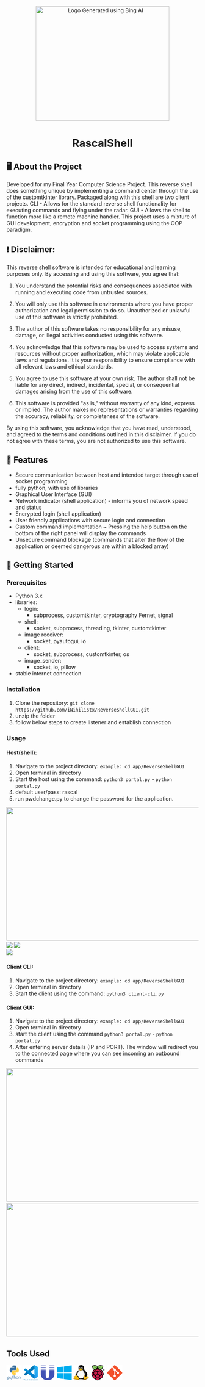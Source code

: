 <div align="center">
  <img src=https://i.ibb.co/RY7xzzT/287566524-bd56664a-d76f-4de5-91b4-dc86ddb18498.jpg title="Logo Generated using Bing AI" width=350 height=300/>
  <h1><b>RascalShell</b></h1>
</div>

## 🖥️ About the Project

<div>
  <p1>
  Developed for my Final Year Computer Science Project. This reverse shell does something unique by implementing a command center through the use of the customtkinter library. Packaged along with this shell are two client projects. CLI - Allows for the standard reverse shell functionality for executing commands and flying under the radar. GUI - Allows the shell to function more like a remote machine handler. This project uses a mixture of GUI development, encryption and socket programming using the OOP paradigm.


## ❗ Disclaimer:

This reverse shell software is intended for educational and learning purposes only. By accessing and using this software, you agree that:

1. You understand the potential risks and consequences associated with running and executing code from untrusted sources.

2. You will only use this software in environments where you have proper authorization and legal permission to do so. Unauthorized or unlawful use of this software is strictly prohibited.

3. The author of this software takes no responsibility for any misuse, damage, or illegal activities conducted using this software. 

4. You acknowledge that this software may be used to access systems and resources without proper authorization, which may violate applicable laws and regulations. It is your responsibility to ensure compliance with all relevant laws and ethical standards.

5. You agree to use this software at your own risk. The author shall not be liable for any direct, indirect, incidental, special, or consequential damages arising from the use of this software.

6. This software is provided "as is," without warranty of any kind, express or implied. The author makes no representations or warranties regarding the accuracy, reliability, or completeness of the software.

By using this software, you acknowledge that you have read, understood, and agreed to the terms and conditions outlined in this disclaimer. If you do not agree with these terms, you are not authorized to use this software.


## 🔎 Features

* Secure communication between host and intended target through use of socket programming
* fully python, with use of libraries
* Graphical User Interface (GUI)
* Network indicator (shell application) - informs you of network speed and status
* Encrypted login (shell application)
* User friendly applications with secure login and connection
* Custom command implementation ~ Pressing the help button on the bottom of the right panel will display the commands
* Unsecure command blockage (commands that alter the flow of the application or deemed dangerous are within a blocked array)


## 📖 Getting Started

### Prerequisites

- Python 3.x
- libraries:
  - login:
    - subprocess, customtkinter, cryptography Fernet, signal
  - shell:
    - socket, subprocess, threading, tkinter, customtkinter
  - image receiver:
      - socket, pyautogui, io
  - client:
    - socket, subprocess, customtkinter, os
  - image_sender:
    - socket, io, pillow
- stable internet connection
### Installation

1. Clone the repository: `git clone https://github.com/iNihilistx/ReverseShellGUI.git`
2. unzip the folder
3. follow below steps to create listener and establish connection

### Usage

#### Host(shell):
1. Navigate to the project directory: `example: cd app/ReverseShellGUI`
2. Open terminal in directory
3. Start the host using the command: `python3 portal.py` - `python portal.py`
4. default user/pass: rascal
5. run pwdchange.py to change the password for the application.
<img src="https://i.ibb.co/x1qcscc/302069193-c84a10c9-612a-4778-8a73-8fd10d7dbcdd.png" width=550 height=350/>
<img src="https://i.ibb.co/KsqqB4f/302840495-a6835899-4a1f-4a33-a791-4fb8c0f0296d.png"/>
<img src="https://i.ibb.co/8M4kCht/302840970-286c264e-24b1-409e-9671-646f0d23ac9d.png"/><br>
<img src="https://i.ibb.co/jJ7vwrc/302069839-afa9f543-92ac-408e-8957-7a399f457ca0.gif"/>

#### Client CLI:
1. Navigate to the project directory: `example: cd app/ReverseShellGUI`
2. Open terminal in directory
3. Start the client using the command: `python3 client-cli.py`

#### Client GUI:
1. Navigate to the project directory: `example: cd app/ReverseShellGUI`
2. Open terminal in directory
3. start the client using the command `python3 portal.py` - `python portal.py`
5. After entering server details (IP and PORT). The window will redirect you to the connected page where you can see incoming an outbound commands
<img src="https://i.ibb.co/chjkwfC/302069290-b7ee5f7f-4900-4b14-a1ab-219446712e0d.png" width=550 height=350>
<img src="https://i.ibb.co/Jzj5BCz/302069307-549d8198-6950-45a9-a0a3-5a96c78c3fd7.png" width=550 height=350>

## Tools Used

<div>
  <img src="https://github.com/devicons/devicon/blob/master/icons/python/python-original-wordmark.svg" title="Python" width="40" height="40"/>
  <img src="https://github.com/devicons/devicon/blob/master/icons/vscode/vscode-original-wordmark.svg" title="Vscode" width="40" height="40"/>
  <img src="https://github.com/devicons/devicon/blob/master/icons/unix/unix-original.svg" title="Vscode" width="40" height="40"/>
  <img src="https://github.com/devicons/devicon/blob/master/icons/windows8/windows8-original.svg" title="Vscode" width="40" height="40"/> 
  <img src="https://github.com/garrett/Tux/blob/main/tux-large.png" title="Linux" width=40 height="40"/>
  <img src="https://raw.githubusercontent.com/iiiypuk/rpi-icon/master/raspberry-pi-logo_resized_256.png" title="Raspberry Pi" width="40" height="40"/> 
  <img src="https://github.com/devicons/devicon/blob/master/icons/git/git-original.svg" title="Git" width="40" height="40"/>
</div>
